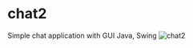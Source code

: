 # chat2

Simple chat application with GUI
Java, Swing
![chat2](https://github.com/JannaSv/chat2/assets/100348712/ad4d1be4-c7c9-4e1e-940d-6e51662b1c8f)
